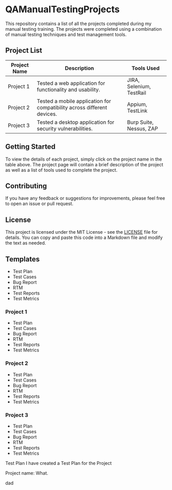 # QAManualTestingProjects
This repository contains a list of all the projects completed during my manual testing training. The projects were completed using a combination of manual testing techniques and test management tools.

## Project List

| Project Name | Description | Tools Used |
|--------------|-------------|------------|
| Project 1    | Tested a web application for functionality and usability. | JIRA, Selenium, TestRail |
| Project 2    | Tested a mobile application for compatibility across different devices. | Appium, TestLink |
| Project 3    | Tested a desktop application for security vulnerabilities. | Burp Suite, Nessus, ZAP |

## Getting Started

To view the details of each project, simply click on the project name in the table above. The project page will contain a brief description of the project as well as a list of tools used to complete the project.

## Contributing

If you have any feedback or suggestions for improvements, please feel free to open an issue or pull request.

## License

This project is licensed under the MIT License - see the [LICENSE](LICENSE) file for details.
You can copy and paste this code into a Markdown file and modify the text as needed.







## Templates
- Test Plan
- Test Cases
- Bug Report
- RTM
- Test Reports
- Test Metrics


### Project 1
- Test Plan
- Test Cases
- Bug Report
- RTM
- Test Reports
- Test Metrics

### Project 2
- Test Plan
- Test Cases
- Bug Report
- RTM
- Test Reports
- Test Metrics

### Project 3
- Test Plan
- Test Cases
- Bug Report
- RTM
- Test Reports
- Test Metrics

Test Plan
I have created a Test Plan for the Project

Project name: 
What.

dad






